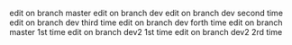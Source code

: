 edit on branch master
edit on branch dev
edit on branch dev second time
edit on branch dev third time
edit on branch dev forth time
edit on branch master 1st time
edit on branch dev2 1st time
edit on branch dev2 2rd time
